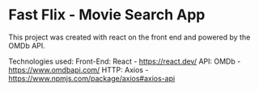 # Fast Flix - Movie Search App

This project was created with react on the front end and powered by the OMDb API.

Technologies used:
Front-End: React - https://react.dev/
API: OMDb - https://www.omdbapi.com/
HTTP: Axios - https://www.npmjs.com/package/axios#axios-api
